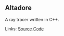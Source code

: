 ## Altadore
A ray tracer written in C++.

Links: [Source Code](https://github.com/ericdingle/altadore)
